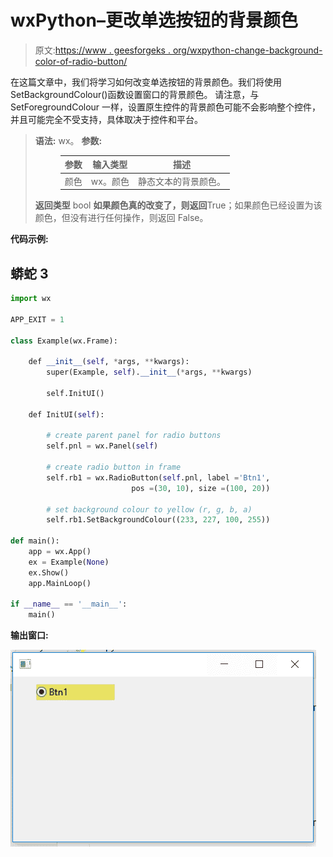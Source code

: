 # wxPython–更改单选按钮的背景颜色

> 原文:[https://www . geesforgeks . org/wxpython-change-background-color-of-radio-button/](https://www.geeksforgeeks.org/wxpython-change-background-colour-of-radio-button/)

在这篇文章中，我们将学习如何改变单选按钮的背景颜色。我们将使用 SetBackgroundColour()函数设置窗口的背景颜色。
请注意，与 SetForegroundColour 一样，设置原生控件的背景颜色可能不会影响整个控件，并且可能完全不受支持，具体取决于控件和平台。

> **语法:** wx。
> **参数:**
> 
> <figure class="table">
> 
> | 参数 | 输入类型 | 描述 |
> | --- | --- | --- |
> | 颜色 | wx。颜色 | 静态文本的背景颜色。 |
> 
> </figure>
> 
> **返回类型** bool
> **如果颜色真的改变了，则返回**True；如果颜色已经设置为该颜色，但没有进行任何操作，则返回 False。

**代码示例:**

## 蟒蛇 3

```py
import wx

APP_EXIT = 1

class Example(wx.Frame):

    def __init__(self, *args, **kwargs):
        super(Example, self).__init__(*args, **kwargs)

        self.InitUI()

    def InitUI(self):

        # create parent panel for radio buttons
        self.pnl = wx.Panel(self)

        # create radio button in frame
        self.rb1 = wx.RadioButton(self.pnl, label ='Btn1',
                           pos =(30, 10), size =(100, 20))

        # set background colour to yellow (r, g, b, a)
        self.rb1.SetBackgroundColour((233, 227, 100, 255))

def main():
    app = wx.App()
    ex = Example(None)
    ex.Show()
    app.MainLoop()

if __name__ == '__main__':
    main()
```

**输出窗口:**

![](img/1ce1bb17466edcf33245ddbcfb674ed5.png)